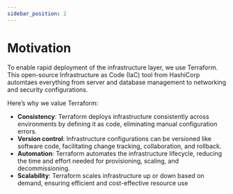 ```yaml
---
sidebar_position: 2
---
```


# Motivation

To enable rapid deployment of the infrastructure layer, we use Terraform. This open-source Infrastructure as Code (IaC) tool from HashiCorp automtaes everything from server and database management to networking and security configurations.

Here’s why we value Terraform:
- **Consistency**: Terraform deploys infrastructure consistently across environments by defining it as code, eliminating manual configuration errors.
- **Version control**: Infrastructure configurations can be versioned like software code, facilitating change tracking, collaboration, and rollback.
- **Automation**: Terraform automates the infrastructure lifecycle, reducing the time and effort needed for provisioning, scaling, and decommissioning.
- **Scalability**: Terraform scales infrastructure up or down based on demand, ensuring efficient and cost-effective resource use
